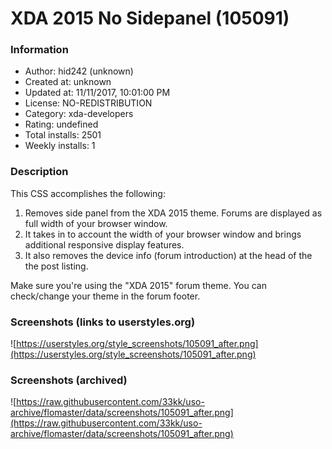 # XDA 2015 No Sidepanel (105091)

### Information
- Author: hid242 (unknown)
- Created at: unknown
- Updated at: 11/11/2017, 10:01:00 PM
- License: NO-REDISTRIBUTION
- Category: xda-developers
- Rating: undefined
- Total installs: 2501
- Weekly installs: 1


### Description
This CSS accomplishes the following:
1. Removes side panel from the XDA 2015 theme. Forums are displayed as full width of your browser window.
2. It takes in to account the width of your browser window and brings additional responsive display features.
3. It also removes the device info (forum introduction) at the head of the the post listing.

Make sure you're using the "XDA 2015" forum theme. You can check/change your theme in the forum footer.


### Screenshots (links to userstyles.org)
![https://userstyles.org/style_screenshots/105091_after.png](https://userstyles.org/style_screenshots/105091_after.png)


### Screenshots (archived)
![https://raw.githubusercontent.com/33kk/uso-archive/flomaster/data/screenshots/105091_after.png](https://raw.githubusercontent.com/33kk/uso-archive/flomaster/data/screenshots/105091_after.png)
